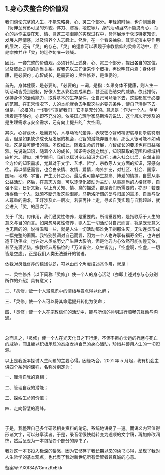 ## 1.身心灵整合的价值观
我们谈论完整的人生，不能忽略身、心、灵三个部分。年轻的时候，也许侧重身（衍伸至有形可见的外貌、体力、财富、地位等）。身的活动当然不能脱离心，而心的运作主要在知、情、意这三项潜能的实现过程中，具体展示于获取特定知识、发展人际情感，以及培养个人志趣上。然后，在一个看来抽象、其实扮演主导作用的层次，还有「灵」的存在。「灵」的运作可以表现于宗教信仰的灵修活动中，但是宗教并非「灵」的运作的唯一领域。


因此，一套完整的价值观，必须针对上述身、心、灵三个部分，提出各自的定位，以及彼此之间的适当关系。容我先以三句话来作个概括，再说明其内涵：身体健康，是必要的；心智成长，是需要的；灵性修养，是重要的。


首先，身体健康，是必要的。「必要的」一词，是指：如果身体不健康，则人生一切活动皆受到限制，好像人生从彩色变成黑白，甚至面临结束的威胁。依此推衍，保持身体的活动能力，取得基本的生存条件，让自己可以活下去，这些都属于必要的范围。在正常情况下，人的本能就会去争取这些必要的条件，使自己活得下去。但是，「必要的」一词同时提醒我们：它不是充分的。意思是：作为一个人，单单活着是不够的，亦即不充分的。依美国心理学家马斯洛的说法，这个层次所涉及的是生理需求与安全需求，还有向上提升的广大空间。


其次，心智成长，是需要的。人与动物的差异，表现在心智的精密度与复杂度特别高，但是如果缺少成长及发展的机会，心智的潜能弃置不用，那么人很可能不如动物。这是最可惋惜的事。不仅如此，随着生命的开展，心智成长的要求也将日益强烈。先说说知识，随着个人的成长，知识需求随之增加，知识获取的范围和领域相应扩大。譬如，求学期间，我们以探讨专业知识为目标；进入社会以后，自然出现全方位的知识需求，尤其对于文学、艺术、哲学、宗教等人文方面的知识，深感向往。再以情感而言，也会由亲情、友情、爱情，向外扩充，对社区、社会、国家、国际、地球、宇宙，产生关怀之心，最后也可能孕生慈悲、博爱的情操，自愿从事公益活动。然后，在意志方面，可以逐渐化被动为主动，从事高尚的人格修养，自强不息，日新又新。以上有关知、情、意的描述，都是我们所需要的，亦即：若要活得像一个人，就须不断开发这些潜能。马斯洛所谓的爱与归属的需求、自重与受人尊重的需求，正好涉及此一层次。若要再往上走，寻求自我实现与自我超越，就会进入「灵」的层次了。


关于「灵」的作用，我们说灵性修养，是重要的。所谓重要的，是指联系于人生的意义与目的而言。如果忽略灵性修养，则人生一切活动对自己而言，将是既无意义也无目的的。说得温和一些，就是人生一切活动都难免于剎那生灭，无法连贯形成一幅完整的画面。我特别强调对自己而言，因为一个人也许享有福寿全归，也许创造丰功伟业，也许对人类或历史产生巨大影响，但是他的内心依然可能彷徨无依，甚至充满苦恼。宗教经典所描绘的「万法皆空，众生皆苦」，「空虚啊，空虚，一切皆是空虚」，正是我们人类无法避开的警语。


依我对灵性修养的粗浅认识，可以由四个角度描述其作用，就是：


一、灵性修养（以下简称「灵修」）使一个人的身心活动（亦即上述对身与心分别所作的介绍）具有意义；


二、「灵修」使一个人潜意识中的情结与盲点得以化解；


三、「灵修」使一个人可以将其命运提升转化为使命；


四、「灵修」使一个人在宗教信仰的活动中，能与所信的神明进行顺畅的互动与沟通。


 


总而言之，「灵修」使一个人在光天化日之下行走，不但不担心命运的折磨与死亡的威胁，而且能以积极乐观的态度安排自己的身心活动，珍惜并善用人生的一切资源。


以上是我近年探讨人生问题的主要心得。因缘巧合，2001 年 5 月起，我有机会主讲四个系列的课程，名称分别定为：


一、厘清自我的真相；


二、管理自我的潜能；


三、探索生命的价值；


四、走向智慧的高峰。


 


于是，我整理自己多年研读相关资料的笔记，系统地讲授了一遍。而讲义内容值得形诸文字，可以分享读者。于是，录音带很快就转变为通顺的文字稿，再加修改润饰，然后呈现为一本包括四个部分的厚书了。


我对这一本书投入极深的情感，因为它储存了我长期以来的读书心得，呈现了我对人生哲学的基本观点，也代表了我对新世纪所有爱智者最真诚的心意。


备案号:YX0134jVGmrzKnEkk

